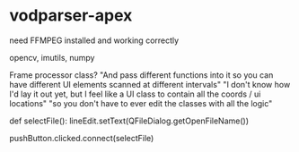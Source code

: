 # vodparser-apex

need FFMPEG installed and working correctly

opencv, imutils, numpy

Frame processor class? 
"And pass different functions into it so you can have different UI elements scanned at different intervals"
"I don't know how I'd lay it out yet, but I feel like a UI class to contain all the coords / ui locations" 
"so you don't have to ever edit the classes with all the logic" 


def selectFile():
    lineEdit.setText(QFileDialog.getOpenFileName())

pushButton.clicked.connect(selectFile)
